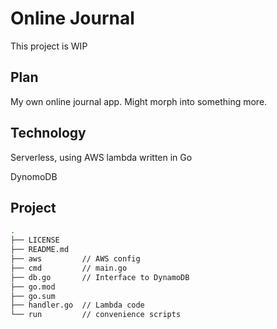 # Online Journal

This project is WIP

## Plan

My own online journal app. Might morph into something more.

## Technology

Serverless, using AWS lambda written in Go

DynomoDB

## Project

```bash
.
├── LICENSE
├── README.md
├── aws         // AWS config
├── cmd         // main.go
├── db.go       // Interface to DynamoDB
├── go.mod
├── go.sum
├── handler.go  // Lambda code
└── run         // convenience scripts
```
